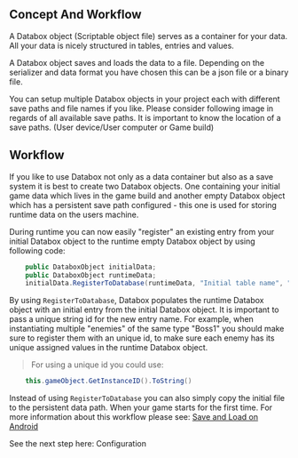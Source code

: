 ## Concept And Workflow
A Databox object (Scriptable object file) serves as a container for your data. All your data is nicely structured in tables, entries and values.

A Databox object saves and loads the data to a file. Depending on the serializer and data format you have chosen this can be a json file or a binary file.

You can setup multiple Databox objects in your project each with different save paths and file names if you like. Please consider following image in regards of all available save paths. It is important to know the location of a save paths. (User device/User computer or Game build)




## Workflow

If you like to use Databox not only as a data container but also as a save system it is best to create two Databox objects. One containing your initial game data which lives in the game build and another empty Databox object which has a persistent save path configured - this one is used for storing runtime data on the users machine.

During runtime you can now easily "register" an existing entry from your initial Databox object to the runtime empty Databox object by using following code:
```csharp
    public DataboxObject initialData;
    public DataboxObject runtimeData;
    initialData.RegisterToDatabase(runtimeData, "Initial table name", "Initial entry name", "New and unique entry name"));
```

By using `RegisterToDatabase`, Databox populates the runtime Databox object with an initial entry from the initial Databox object. It is important to pass a unique string id for the new entry name. For example, when instantiating multiple "enemies" of the same type "Boss1" you should make sure to register them with an unique id, to make sure each enemy has its unique assigned values in the runtime Databox object.  
> For using a unique id you could use: 
```csharp
    this.gameObject.GetInstanceID().ToString()
```
  
Instead of using `RegisterToDatabase` you can also simply copy the initial file to the persistent data path. When your game starts for the first time. For more information about this workflow please see: [Save and Load on Android](/SaveAndLoadAndroid.md)



See the next step here: Configuration
